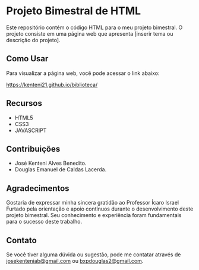  # Projeto Bimestral de HTML

Este repositório contém o código HTML para o meu projeto bimestral. O projeto consiste em uma página web que apresenta [inserir tema ou descrição do projeto].

## Como Usar

Para visualizar a página web, você pode acessar o link abaixo:

https://kenteni21.github.io/biblioteca/

## Recursos

- HTML5
- CSS3
- JAVASCRIPT

## Contribuições

 - José Kenteni Alves Benedito.
 - Douglas Emanuel de Caldas Lacerda.

## Agradecimentos

Gostaria de expressar minha sincera gratidão ao Professor Ícaro Israel Furtado pela orientação e apoio contínuos durante o desenvolvimento deste projeto bimestral. Seu conhecimento e experiência foram fundamentais para o sucesso deste trabalho.

## Contato

Se você tiver alguma dúvida ou sugestão, pode me contatar através de josekenteniab@gmail.com ou bxpdouglas2@gmail.com.


